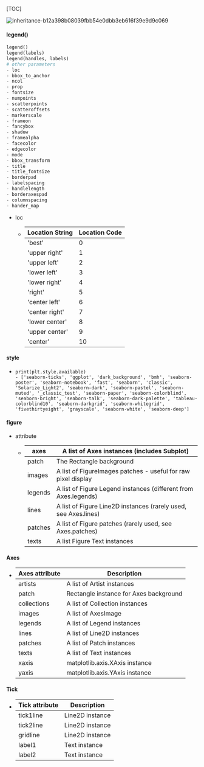[TOC]



![inheritance-b12a398b08039fbb54e0dbb3eb616f39e9d9c069](https://wechat-picture.oss-cn-beijing.aliyuncs.com/inheritance-b12a398b08039fbb54e0dbb3eb616f39e9d9c069.jpg)

#### legend()

```python
legend()
legend(labels)
legend(handles, labels)
# other parameters
- loc
- bbox_to_anchor
- ncol
- prop
- fontsize
- numpoints
- scatterpoints
- scatteroffsets
- markerscale
- frameon
- fancybox
- shadow
- framealpha
- facecolor
- edgecolor
- mode
- bbox_transform
- title
- title_fontsize
- borderpad
- labelspacing
- handlelength
- borderaxespad
- columnspacing
- hander_map
```

- loc

  

  - | Location String | Location Code |
    | --------------- | ------------- |
    | 'best'          | 0             |
    | 'upper right'   | 1             |
    | 'upper left'    | 2             |
    | 'lower left'    | 3             |
    | 'lower right'   | 4             |
    | 'right'         | 5             |
    | 'center left'   | 6             |
    | 'center right'  | 7             |
    | 'lower center'  | 8             |
    | 'upper center'  | 9             |
    | 'center'        | 10            |

#### style

- ```
  print(plt.style.available)
  - ['seaborn-ticks', 'ggplot', 'dark_background', 'bmh', 'seaborn-poster', 'seaborn-notebook', 'fast', 'seaborn', 'classic', 'Solarize_Light2', 'seaborn-dark', 'seaborn-pastel', 'seaborn-muted', '_classic_test', 'seaborn-paper', 'seaborn-colorblind', 'seaborn-bright', 'seaborn-talk', 'seaborn-dark-palette', 'tableau-colorblind10', 'seaborn-darkgrid', 'seaborn-whitegrid', 'fivethirtyeight', 'grayscale', 'seaborn-white', 'seaborn-deep']
  ```

#### figure

- attribute

  

  - | axes    | A list of Axes instances (includes Subplot)                  |
    | ------- | ------------------------------------------------------------ |
    | patch   | The Rectangle background                                     |
    | images  | A list of FigureImages patches - useful for raw pixel display |
    | legends | A list of Figure Legend instances (different from Axes.legends) |
    | lines   | A list of Figure Line2D instances (rarely used, see Axes.lines) |
    | patches | A list of Figure patches (rarely used, see Axes.patches)     |
    | texts   | A list Figure Text instances                                 |

#### Axes



- | Axes attribute | Description                            |
  | -------------- | -------------------------------------- |
  | artists        | A list of Artist instances             |
  | patch          | Rectangle instance for Axes background |
  | collections    | A list of Collection instances         |
  | images         | A list of AxesImage                    |
  | legends        | A list of Legend instances             |
  | lines          | A list of Line2D instances             |
  | patches        | A list of Patch instances              |
  | texts          | A list of Text instances               |
  | xaxis          | matplotlib.axis.XAxis instance         |
  | yaxis          | matplotlib.axis.YAxis instance         |

#### Tick



- | Tick attribute | Description     |
  | -------------- | --------------- |
  | tick1line      | Line2D instance |
  | tick2line      | Line2D instance |
  | gridline       | Line2D instance |
  | label1         | Text instance   |
  | label2         | Text instance   |





